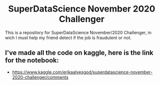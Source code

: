 # <center> SuperDataScience November 2020 Challenger </center>
This is a repository for SuperDataScience November/2020 Challenger, in wich I must help my friend detect if the job is fraudulent or not.

## I've made all the code on kaggle, here is the link for the notebook:
* https://www.kaggle.com/erikaalvesgod/superdatascience-november-2020-challenger/comments
